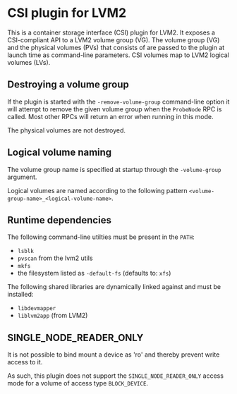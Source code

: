 # CSI plugin for LVM2

This is a container storage interface (CSI) plugin for LVM2. It
exposes a CSI-compliant API to a LVM2 volume group (VG). The volume
group (VG) and the physical volumes (PVs) that consists of are passed
to the plugin at launch time as command-line parameters. CSI volumes
map to LVM2 logical volumes (LVs).

## Destroying a volume group

If the plugin is started with the `-remove-volume-group` command-line
option it will attempt to remove the given volume group when the
`ProbeNode` RPC is called. Most other RPCs will return an error when
running in this mode.

The physical volumes are not destroyed.

## Logical volume naming

The volume group name is specified at startup through the
`-volume-group` argument.

Logical volumes are named according to the following pattern
`<volume-group-name>_<logical-volume-name>`.

## Runtime dependencies

The following command-line utilties must be present in the `PATH`:

* `lsblk`
* `pvscan` from the lvm2 utils
* `mkfs`
* the filesystem listed as `-default-fs` (defaults to: `xfs`)

The following shared libraries are dynamically linked against and must
be installed:

* `libdevmapper`
* `liblvm2app` (from LVM2)

## SINGLE_NODE_READER_ONLY

It is not possible to bind mount a device as 'ro' and thereby prevent write access to it.

As such, this plugin does not support the `SINGLE_NODE_READER_ONLY` access mode for a 
volume of access type `BLOCK_DEVICE`.
